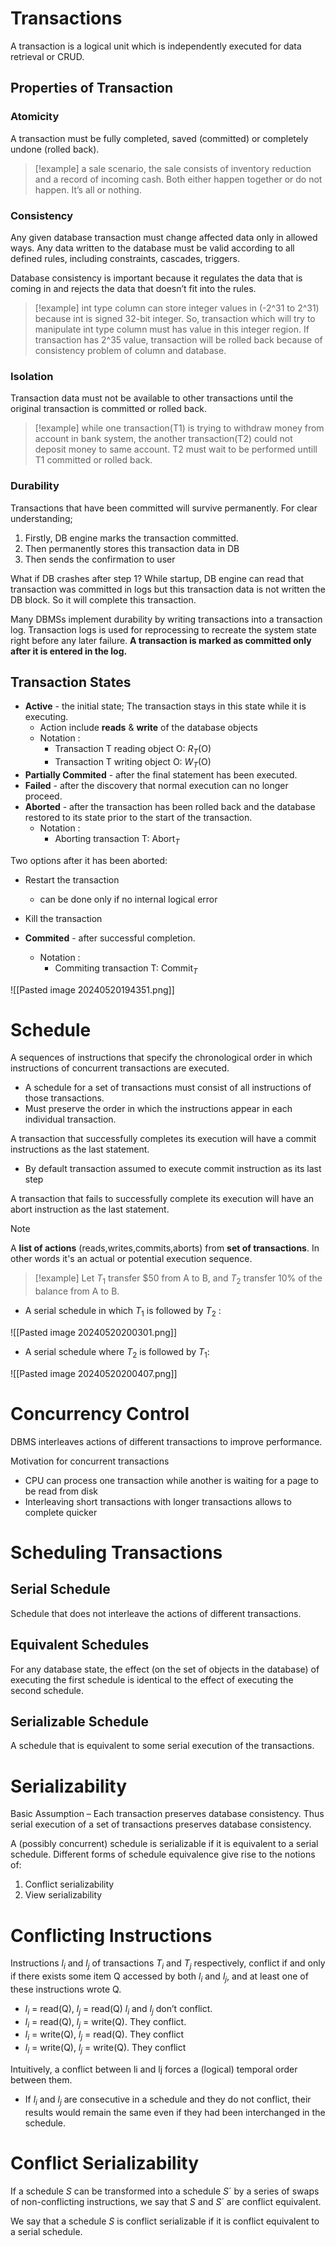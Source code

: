 # Transactions

A transaction is a logical unit which is independently executed for data retrieval or CRUD. 

## Properties of Transaction

### Atomicity

A transaction must be fully completed, saved (committed) or completely undone (rolled back). 

> [!example]
> a sale scenario, the sale consists of inventory reduction and a record of incoming cash. Both either happen together or do not happen. It’s all or nothing.

### Consistency

Any given database transaction must change affected data only in allowed ways. Any data written to the database must be valid according to all defined rules, including constraints, cascades, triggers.  
  
Database consistency is important because it regulates the data that is coming in and rejects the data that doesn’t fit into the rules.  
  
>[!example]
>int type column can store integer values in (-2^31 to 2^31) because int is signed 32-bit integer. So, transaction which will try to manipulate int type column must has value in this integer region. If transaction has 2^35 value, transaction will be rolled back because of consistency problem of column and database.

### Isolation

Transaction data must not be available to other transactions until the original transaction is committed or rolled back.

> [!example]
> while one transaction(T1) is trying to withdraw money from account in bank system, the another transaction(T2) could not deposit money to same account. T2 must wait to be performed untill T1 committed or rolled back.

### Durability

Transactions that have been committed will survive permanently. For clear  understanding;

1. Firstly, DB engine marks the transaction committed.
2. Then permanently stores this transaction data in DB
3. Then sends the confirmation to user

What if DB crashes after step 1? While startup, DB engine can read that transaction was committed in logs but this transaction data is not written the DB block. So it will complete this transaction.

Many DBMSs implement durability by writing transactions into a transaction log. Transaction logs is used for reprocessing to recreate the system state right before any later failure. **A transaction is marked as committed only after it is entered in the log.**

## Transaction States

- **Active** - the initial state; The transaction stays in this state while it is executing.
	- Action include **reads** & **write** of the database objects
	- Notation :
		- Transaction T reading object O: $R_T$(O)
		- Transaction T writing object O: $W_T$(O)
- **Partially Commited** - after the final statement has been executed.
- **Failed** - after the discovery that normal execution can no longer proceed.
- **Aborted** - after the transaction has been rolled back and the database restored to its state prior to the start of the transaction.
	- Notation :
		- Aborting transaction T: $\text{Abort}_T$ 

Two options after it has been aborted:

- Restart the transaction 
	- can be done only if no internal logical error 
- Kill the transaction

- **Commited** - after successful completion.
	- Notation :
		- Commiting transaction T: $\text{Commit}_T$

![[Pasted image 20240520194351.png]]

# Schedule

A sequences of instructions that specify the chronological order in which instructions of concurrent transactions are executed.
- A schedule for a set of transactions must consist of all instructions of those transactions.
- Must preserve the order in which the instructions appear in each individual transaction.

A transaction that successfully completes its execution will have a commit instructions as the last statement.
- By default transaction assumed to execute commit instruction as its last step

A transaction that fails to successfully complete its execution will have an abort instruction as the last statement.

> [!note]
A **list of actions** (reads,writes,commits,aborts) from **set of transactions**. In other words it's an actual or potential execution sequence.

> [!example]
> Let $T_1$ transfer \$50 from A to B, and $T_2$ transfer 10% of the balance from A to B.

- A serial schedule in which $T_1$ is followed by $T_2$ :

![[Pasted image 20240520200301.png]]

- A serial schedule where $T_2$ is followed by $T_1$:

![[Pasted image 20240520200407.png]]

# Concurrency Control

DBMS interleaves actions of different transactions to improve performance.

Motivation for concurrent transactions
- CPU can process one transaction while another is waiting for a page to be read from disk
- Interleaving short transactions with longer transactions allows to complete quicker

# Scheduling Transactions

## Serial Schedule

Schedule that does not interleave the actions of different transactions.

## Equivalent Schedules

For any database state, the effect (on the set of objects in the database) of executing the first schedule is identical to the effect of executing the second schedule.

## Serializable Schedule

A schedule that is equivalent to some serial execution of the transactions.

# Serializability

Basic Assumption – Each transaction preserves database consistency. Thus serial execution of a set of transactions preserves database consistency.

A (possibly concurrent) schedule is serializable if it is equivalent to a serial schedule. Different forms of schedule equivalence give rise to the notions of: 
1. Conflict serializability 
2. View serializability

# Conflicting Instructions

Instructions $l_i$ and $l_j$ of transactions $T_i$ and $T_j$ respectively, conflict if and only if there exists some item Q accessed by both $l_i$ and $l_j$, and at least one of these instructions wrote Q.

- $l_i$ = read(Q), $l_j$ = read(Q) $l_i$ and $l_j$ don’t conflict.
- $l_i$ = read(Q), $l_j$ = write(Q). They conflict.
- $l_i$ = write(Q), $l_j$ = read(Q). They conflict
- $l_i$ = write(Q), $l_j$ = write(Q). They conflict

Intuitively, a conflict between li and lj forces a (logical) temporal order between them.
- If $l_i$ and $l_j$ are consecutive in a schedule and they do not conflict, their results would remain the same even if they had been interchanged in the schedule.

# Conflict Serializability

If a schedule $S$ can be transformed into a schedule $S´$ by a series of swaps of non-conflicting instructions, we say that $S$ and $S´$ are conflict equivalent.

We say that a schedule $S$ is conflict serializable if it is conflict equivalent to a serial schedule.

